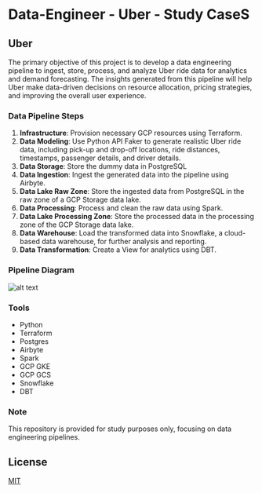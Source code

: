 # Data-Engineer - Uber - Study CaseS

## Uber

The primary objective of this project is to develop a data engineering pipeline to ingest, store, process, and analyze Uber ride data for analytics and demand forecasting. The insights generated from this pipeline will help Uber make data-driven decisions on resource allocation, pricing strategies, and improving the overall user experience.

### Data Pipeline Steps

1. **Infrastructure**: Provision necessary GCP resources using Terraform.
2. **Data Modeling**: Use Python API Faker to generate realistic Uber ride data, including pick-up and drop-off locations, ride distances, timestamps, passenger details, and driver details.
3. **Data Storage**: Store the dummy data in PostgreSQL
4. **Data Ingestion**: Ingest the generated data into the pipeline using Airbyte.
5. **Data Lake Raw Zone**: Store the ingested data from PostgreSQL in the raw zone of a GCP Storage data lake.
6. **Data Processing**: Process and clean the raw data using Spark.
7. **Data Lake Processing Zone**: Store the processed data in the processing zone of the GCP Storage data lake.
8. **Data Warehouse**: Load the transformed data into Snowflake, a cloud-based data warehouse, for further analysis and reporting.
9. **Data Transformation**: Create a View for analytics using DBT.

### Pipeline Diagram

![alt text](https://github.com/makima0499/Data-Engineer-Uber-K8S/blob/main/7.DataPipeline.png)

### Tools

* Python
* Terraform
* Postgres
* Airbyte
* Spark
* GCP GKE
* GCP GCS
* Snowflake
* DBT

### Note

This repository is provided for study purposes only, focusing on data engineering pipelines.

## License

[MIT](https://choosealicense.com/licenses/mit/)
